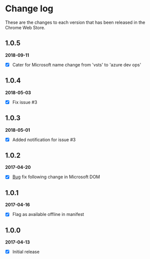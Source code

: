 # Change log

These are the changes to each version that has been released in the Chrome Web Store.

## 1.0.5
**2018-09-11** 
- [x] Cater for Microsoft name change from 'vsts' to 'azure dev ops'

## 1.0.4
**2018-05-03** 
- [x] Fix issue #3
      
## 1.0.3
**2018-05-01** 
- [x] Added notification for issue #3

## 1.0.2
**2017-04-20** 
- [x] [Bug](https://github.com/GregTrevellick/VisualStudioMarketplaceMetrics/issues/2) fix following change in Microsoft DOM
 
## 1.0.1 
**2017-04-16** 
- [x] Flag as available offline in manifest

## 1.0.0 
**2017-04-13** 
- [x] Initial release



<!-- gregt todos

add logo to copy to clipboard
//http://jsfiddle.net/Starx/sgb4888k/2/
add languages latin welsh esperanto irish hindi

POST LIVE
test google analytics
add github issues to email link section ? 
mads kristensens tweet about low nbr of reviews


-->
